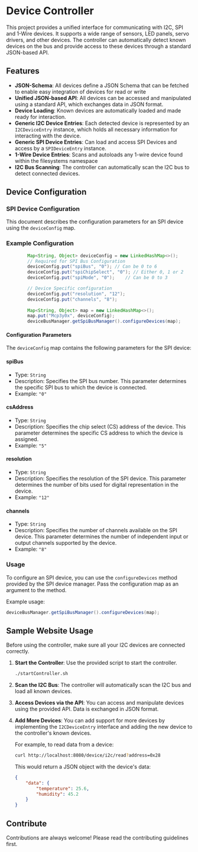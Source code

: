 # Device Controller

This project provides a unified interface for communicating with I2C, SPI and 1-Wire devices. 
It supports a wide range of sensors, LED panels, servo drivers, and other devices. 
The controller can automatically detect known devices on the bus and provide access to these devices through a standard JSON-based API.

## Features
- **JSON-Schema**: All devices define a JSON Schema that can be fetched to enable easy integration of devices for read or write
- **Unified JSON-based API**: All devices can be accessed and manipulated using a standard API, which exchanges data in JSON format.
- **Device Loading**: Known devices are automatically loaded and made ready for interaction.
- **Generic I2C Device Entries**: Each detected device is represented by an `I2CDeviceEntry` instance, which holds all necessary information for interacting with the device.
- **Generic SPI Device Entries**: Can load and access SPI Devices and access by a `SPIDeviceEntry` instance.
- **1-Wire Device Entries**: Scans and autoloads any 1-wire device found within the filesystems namespace
- **I2C Bus Scanning**: The controller can automatically scan the I2C bus to detect connected devices.

## Device Configuration

### SPI Device Configuration

This document describes the configuration parameters for an SPI device using the `deviceConfig` map.

### Example Configuration

```java
        Map<String, Object> deviceConfig = new LinkedHashMap<>();
        // Required for SPI Bus Configuration
        deviceConfig.put("spiBus", "0"); // Can be 0 to 6
        deviceConfig.put("spiChipSelect", "0"); // Either 0, 1 or 2
        deviceConfig.put("spiMode", "0");    // Can be 0 to 3

        // Device Specific configuration
        deviceConfig.put("resolution", "12");
        deviceConfig.put("channels", "8");
        
        Map<String, Object> map = new LinkedHashMap<>();
        map.put("Mcp3y0x", deviceConfig);
        deviceBusManager.getSpiBusManager().configureDevices(map);
```
#### Configuration Parameters

The `deviceConfig` map contains the following parameters for the SPI device:

#### spiBus

- Type: `String`
- Description: Specifies the SPI bus number. This parameter determines the specific SPI bus to which the device is connected.
- Example: `"0"`

#### csAddress

- Type: `String`
- Description: Specifies the chip select (CS) address of the device. This parameter determines the specific CS address to which the device is assigned.
- Example: `"5"`

#### resolution

- Type: `String`
- Description: Specifies the resolution of the SPI device. This parameter determines the number of bits used for digital representation in the device.
- Example: `"12"`

#### channels

- Type: `String`
- Description: Specifies the number of channels available on the SPI device. This parameter determines the number of independent input or output channels supported by the device.
- Example: `"8"`

### Usage

To configure an SPI device, you can use the `configureDevices` method provided by the SPI device manager. Pass the configuration map as an argument to the method.

Example usage:

```java
deviceBusManager.getSpiBusManager().configureDevices(map);
```
## Sample Website Usage

Before using the controller, make sure all your I2C devices are connected correctly.

1. **Start the Controller**: Use the provided script to start the controller.

    ```bash
    ./startController.sh
    ```

2. **Scan the I2C Bus**: The controller will automatically scan the I2C bus and load all known devices.
3. **Access Devices via the API**: You can access and manipulate devices using the provided API. Data is exchanged in JSON format.
4. **Add More Devices**: You can add support for more devices by implementing the `I2CDeviceEntry` interface and adding the new device to the controller's known devices.

   For example, to read data from a device:

    ```bash
    curl http://localhost:8080/device/i2c/read?address=0x28
    ```

   This would return a JSON object with the device's data:

    ```json
    {
        "data": {
            "temperature": 25.6,
            "humidity": 45.2
        }
    }
    ```


## Contribute

Contributions are always welcome! Please read the contributing guidelines first.

